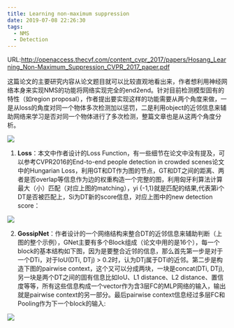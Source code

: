 ```yaml
---
title: Learning non-maximum suppression
date: 2019-07-08 22:26:30
tags:
  - NMS
  - Detection
---
```

URL:http://openaccess.thecvf.com/content_cvpr_2017/papers/Hosang_Learning_Non-Maximum_Suppression_CVPR_2017_paper.pdf

这篇论文的主要研究内容从论文题目就可以比较直观地看出来，作者想利用神经网络本身来实现NMS的功能将网络实现完全的end2end。针对目前检测模型固有的特性（如region proposal），作者提出要实现这样的功能需要从两个角度来做，一是从loss的角度对同一个物体多次检测加以惩罚，二是利用object的近邻信息来辅助网络来学习是否对同一个物体进行了多次检测，整篇文章也是从这两个角度分析。

![](Learning-non-maximum-suppression-thumbnail_image002.png)

1. **Loss**：本文中作者设计的Loss Function，有一些细节在论文中没有提及，可以参考CVPR2016的End-to-end people detection in crowded scenes论文中的Hungarian Loss，利用GT和DT作为图的节点，GT和DT之间的距离、两者是否overlap等信息作为边的权重构造一个完整的图，利用匈牙利算法计算最大（小）匹配（对应上图的matching），yi {-1,1}就是匹配的结果,代表第i个DT是否被匹配上，Si为DT新的score信息，对应上图中的new detection score：

![](Learning-non-maximum-suppression-thumbnail_image003.png)

2. **GossipNet**：作者设计的一个网络结构来整合DT的近邻信息来辅助判断（上图的整个示例），GNet主要有多个Block组成（论文中用的是16个），每一个block的基本结构如下图，因为是要整合近邻的信息，那么首先第一步是对于一个DTi，对于IoU(DTi, DTj) > 0.2时，认为DTj属于DTi的近邻。第二步是构造下图的pairwise context，这个又可以分成两块，一块是concat(DTi, DTj), 另一块是两个DT之间的固有信息比如IoU、L1 distance、L2 distance、置信度等等，所有这些信息构成一个vector作为含3层FC的MLP网络的输入，输出就是pairwise context的另一部分。最后pairwise context信息经过多层FC和Pooling作为下一个block的输入:

![](Learning-non-maximum-suppression-thumbnail_image004.png)
